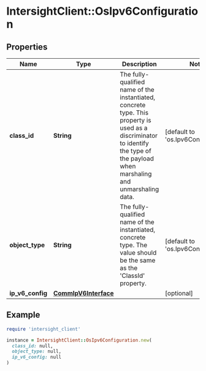 # IntersightClient::OsIpv6Configuration

## Properties

| Name | Type | Description | Notes |
| ---- | ---- | ----------- | ----- |
| **class_id** | **String** | The fully-qualified name of the instantiated, concrete type. This property is used as a discriminator to identify the type of the payload when marshaling and unmarshaling data. | [default to &#39;os.Ipv6Configuration&#39;] |
| **object_type** | **String** | The fully-qualified name of the instantiated, concrete type. The value should be the same as the &#39;ClassId&#39; property. | [default to &#39;os.Ipv6Configuration&#39;] |
| **ip_v6_config** | [**CommIpV6Interface**](CommIpV6Interface.md) |  | [optional] |

## Example

```ruby
require 'intersight_client'

instance = IntersightClient::OsIpv6Configuration.new(
  class_id: null,
  object_type: null,
  ip_v6_config: null
)
```

